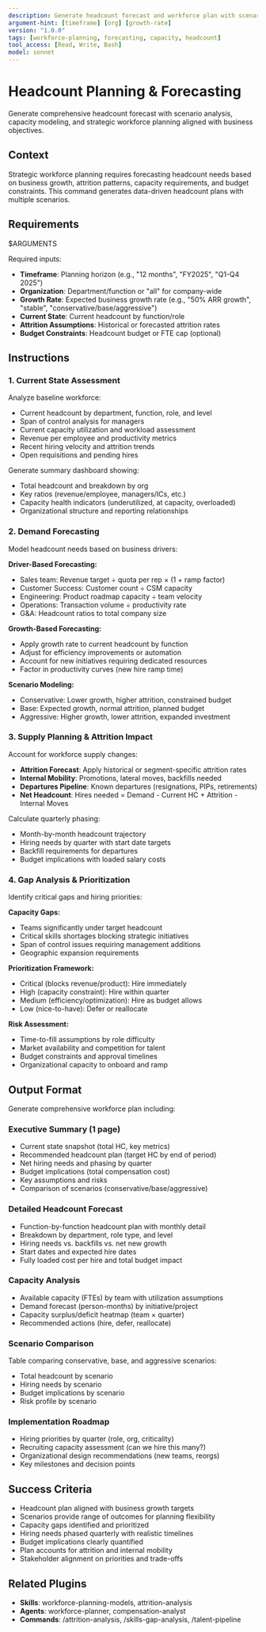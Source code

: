 ```yaml
---
description: Generate headcount forecast and workforce plan with scenario modeling
argument-hint: [timeframe] [org] [growth-rate]
version: "1.0.0"
tags: [workforce-planning, forecasting, capacity, headcount]
tool_access: [Read, Write, Bash]
model: sonnet
---
```


# Headcount Planning & Forecasting

Generate comprehensive headcount forecast with scenario analysis, capacity modeling, and strategic workforce planning aligned with business objectives.

## Context
Strategic workforce planning requires forecasting headcount needs based on business growth, attrition patterns, capacity requirements, and budget constraints. This command generates data-driven headcount plans with multiple scenarios.

## Requirements
$ARGUMENTS

Required inputs:
- **Timeframe**: Planning horizon (e.g., "12 months", "FY2025", "Q1-Q4 2025")
- **Organization**: Department/function or "all" for company-wide
- **Growth Rate**: Expected business growth rate (e.g., "50% ARR growth", "stable", "conservative/base/aggressive")
- **Current State**: Current headcount by function/role
- **Attrition Assumptions**: Historical or forecasted attrition rates
- **Budget Constraints**: Headcount budget or FTE cap (optional)

## Instructions

### 1. Current State Assessment

Analyze baseline workforce:
- Current headcount by department, function, role, and level
- Span of control analysis for managers
- Current capacity utilization and workload assessment
- Revenue per employee and productivity metrics
- Recent hiring velocity and attrition trends
- Open requisitions and pending hires

Generate summary dashboard showing:
- Total headcount and breakdown by org
- Key ratios (revenue/employee, managers/ICs, etc.)
- Capacity health indicators (underutilized, at capacity, overloaded)
- Organizational structure and reporting relationships

### 2. Demand Forecasting

Model headcount needs based on business drivers:

**Driver-Based Forecasting:**
- Sales team: Revenue target ÷ quota per rep × (1 + ramp factor)
- Customer Success: Customer count ÷ CSM capacity
- Engineering: Product roadmap capacity ÷ team velocity
- Operations: Transaction volume ÷ productivity rate
- G&A: Headcount ratios to total company size

**Growth-Based Forecasting:**
- Apply growth rate to current headcount by function
- Adjust for efficiency improvements or automation
- Account for new initiatives requiring dedicated resources
- Factor in productivity curves (new hire ramp time)

**Scenario Modeling:**
- Conservative: Lower growth, higher attrition, constrained budget
- Base: Expected growth, normal attrition, planned budget
- Aggressive: Higher growth, lower attrition, expanded investment

### 3. Supply Planning & Attrition Impact

Account for workforce supply changes:
- **Attrition Forecast**: Apply historical or segment-specific attrition rates
- **Internal Mobility**: Promotions, lateral moves, backfills needed
- **Departures Pipeline**: Known departures (resignations, PIPs, retirements)
- **Net Headcount**: Hires needed = Demand - Current HC + Attrition - Internal Moves

Calculate quarterly phasing:
- Month-by-month headcount trajectory
- Hiring needs by quarter with start date targets
- Backfill requirements for departures
- Budget implications with loaded salary costs

### 4. Gap Analysis & Prioritization

Identify critical gaps and hiring priorities:

**Capacity Gaps:**
- Teams significantly under target headcount
- Critical skills shortages blocking strategic initiatives
- Span of control issues requiring management additions
- Geographic expansion requirements

**Prioritization Framework:**
- Critical (blocks revenue/product): Hire immediately
- High (capacity constraint): Hire within quarter
- Medium (efficiency/optimization): Hire as budget allows
- Low (nice-to-have): Defer or reallocate

**Risk Assessment:**
- Time-to-fill assumptions by role difficulty
- Market availability and competition for talent
- Budget constraints and approval timelines
- Organizational capacity to onboard and ramp

## Output Format

Generate comprehensive workforce plan including:

### Executive Summary (1 page)
- Current state snapshot (total HC, key metrics)
- Recommended headcount plan (target HC by end of period)
- Net hiring needs and phasing by quarter
- Budget implications (total compensation cost)
- Key assumptions and risks
- Comparison of scenarios (conservative/base/aggressive)

### Detailed Headcount Forecast
- Function-by-function headcount plan with monthly detail
- Breakdown by department, role type, and level
- Hiring needs vs. backfills vs. net new growth
- Start dates and expected hire dates
- Fully loaded cost per hire and total budget impact

### Capacity Analysis
- Available capacity (FTEs) by team with utilization assumptions
- Demand forecast (person-months) by initiative/project
- Capacity surplus/deficit heatmap (team × quarter)
- Recommended actions (hire, defer, reallocate)

### Scenario Comparison
Table comparing conservative, base, and aggressive scenarios:
- Total headcount by scenario
- Hiring needs by scenario
- Budget implications by scenario
- Risk profile by scenario

### Implementation Roadmap
- Hiring priorities by quarter (role, org, criticality)
- Recruiting capacity assessment (can we hire this many?)
- Organizational design recommendations (new teams, reorgs)
- Key milestones and decision points

## Success Criteria

- Headcount plan aligned with business growth targets
- Scenarios provide range of outcomes for planning flexibility
- Capacity gaps identified and prioritized
- Hiring needs phased quarterly with realistic timelines
- Budget implications clearly quantified
- Plan accounts for attrition and internal mobility
- Stakeholder alignment on priorities and trade-offs

## Related Plugins

- **Skills**: workforce-planning-models, attrition-analysis
- **Agents**: workforce-planner, compensation-analyst
- **Commands**: /attrition-analysis, /skills-gap-analysis, /talent-pipeline
